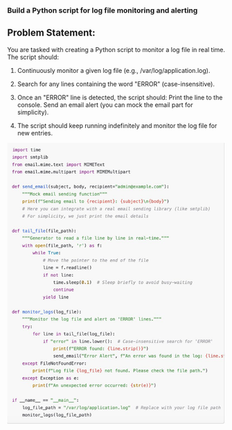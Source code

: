 ### Build a Python script for log file monitoring and alerting

## Problem Statement:

You are tasked with creating a Python script to monitor a log file in real time. The script should:

1) Continuously monitor a given log file (e.g., /var/log/application.log).

2) Search for any lines containing the word "ERROR" (case-insensitive).

3) Once an "ERROR" line is detected, the script should:
 Print the line to the console.
 Send an email alert (you can mock the email part for simplicity).

4) The script should keep running indefinitely and monitor the log file for new entries.

![alt text](image.png)
